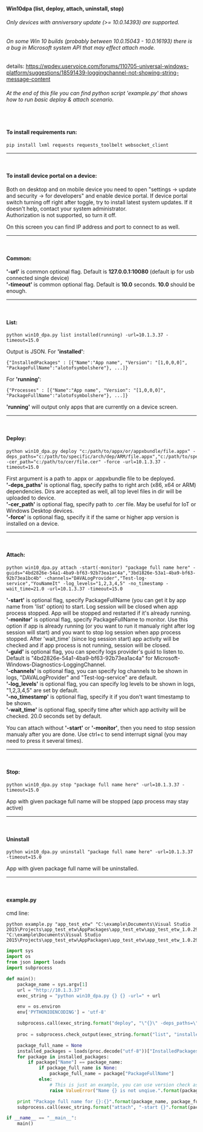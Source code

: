 #### Win10dpa (list, deploy, attach, uninstall, stop)
###### Only devices with anniversary update (>= 10.0.14393) are supported.
###### On some Win 10 builds (probably between 10.0.15043 - 10.0.16193) there is a bug in Microsoft system API that may effect attach mode. 
details: https://wpdev.uservoice.com/forums/110705-universal-windows-platform/suggestions/18591439-loggingchannel-not-showing-string-message-content 

###### At the end of this file you can find python script 'example.py' that shows how to run basic deploy & attach scenario.  
<br>

#### To install requirements run:
```
pip install lxml requests requests_toolbelt websocket_client
```

---

<br>

#### To install device portal on a device:
Both on desktop and on mobile device you need to open "settings -> update and security -> for developers" and enable device portal. 
If device portal switch turning off right after toggle, try to install latest system updates. If it doesn't help, contact your system administrator.  
Authorization is not supported, so turn it off.  

On this screen you can find IP address and port to connect to as well.

---

<br>

#### Common:   
**'-url'** is common optional flag. Default is **127.0.0.1:10080** (default ip for usb connected single device)  
**'-timeout'** is common optional flag. Default is **10.0** seconds. **10.0** should be enough.

---

<br>

#### List:
```
python win10_dpa.py list installed(running) -url=10.1.3.37 -timeout=15.0
```

Output is JSON. 
For **'installed'**: 
```
{"InstalledPackages" : [{"Name":"App name", "Version": "[1,0,0,0]", "PackageFullName":"alotofsymbolshere"}, ...]}
```
For **'running'**: 
```
{"Processes" : [{"Name":"App name", "Version": "[1,0,0,0]", "PackageFullName":"alotofsymbolshere"}, ...]}
```
**'running'** will output only apps that are currently on a device screen. 

---
<br>

#### Deploy:
```
python win10_dpa.py deploy "c:/path/to/appx/or/appxbundle/file.appx" -deps_paths="c:/path/to/specific/arch/dep/ARM/file.appx","c:/path/to/specific/arch/deps/dir/ARM" -cer_path="c:/path/to/cer/file.cer" -force -url=10.1.3.37 -timeout=15.0
```

First argument is a path to .appx or .appxbundle file to be deployed.  
**'-deps_paths'** is optional flag, specify paths to right arch (x86, x64 or ARM) dependencies. Dirs are accepted as well, all top level files in dir will be uploaded to device.  
**'-cer_path'** is optional flag, specify path to .cer file. May be useful for IoT or Windows Desktop devices.  
**'-force'** is optional flag, specify it if the same or higher app version is installed on a device.  

---

<br>

#### Attach:
```
python win10_dpa.py attach -start(-monitor) "package full name here" -guids="4bd2826e-54a1-4ba9-bf63-92b73ea1ac4a","3bd1826e-53a1-4ba9-bf63-92b73ea1bc4b" -channels="DAVALogProvider","Test-log-service","YouNameIt" -log_levels="1,2,3,4,5" -no_timestamp -wait_time=21.0 -url=10.1.3.37 -timeout=15.0
```
  
**'-start'** is optional flag, specify PackageFullName (you can get it by app name from 'list' option) to start. Log session will be closed when app process stopped. App will be stopped and restarted if it's already running.  
**'-monitor'** is optional flag, specify PackageFullName to monitor. Use this option if app is already running (or you want to run it manualy right after log session will start) and you want to stop log session when app process stopped. After 'wait_time' (since log session start) app activity will be checked and if app process is not running, session will be closed.  
**'-guid'** is optional flag, you can specify logs provider's guid to listen to. Default is "4bd2826e-54a1-4ba9-bf63-92b73ea1ac4a" for Microsoft-Windows-Diagnostics-LoggingChannel.  
**'-channels'** is optional flag, you can specify log channels to be shown in logs, "DAVALogProvider" and "Test-log-service" are default.  
**'-log_levels'** is optional flag, you can specify log levels to be shown in logs, "1,2,3,4,5" are set by default.  
**'-no_timestamp'** is optional flag, specify it if you don't want timestamp to be shown.   
**'-wait_time'** is optional flag, specify time after which app activity will be checked. 20.0 seconds set by default.  
  
You can attach without **'-start'** or **'-monitor'**, then you need to stop session manualy after you are done. Use ctrl+c to send interrupt signal (you may need to press it several times).  

---

<br>

#### Stop:
```
python win10_dpa.py stop "package full name here" -url=10.1.3.37 -timeout=15.0
```
App with given package full name will be stopped (app process may stay active)  

---

<br>

#### Uninstall
```
python win10_dpa.py uninstall "package full name here" -url=10.1.3.37 -timeout=15.0
```
App with given package full name will be uninstalled.  

---

<br>

#### example.py
cmd line: 
```
python example.py "app_test_etw" "C:\example\Documents\Visual Studio 2015\Projects\app_test_etw\AppPackages\app_test_etw\app_test_etw_1.0.29.0_Debug_Test\app_test_etw_1.0.29.0_x86_x64_arm_Debug.appxbundle" "C:\example\Documents\Visual Studio 2015\Projects\app_test_etw\AppPackages\app_test_etw\app_test_etw_1.0.29.0_Debug_Test\Dependencies\ARM\Microsoft.VCLibs.ARM.Debug.14.00.appx"
```

```python
import sys
import os
from json import loads
import subprocess

def main():
    package_name = sys.argv[1]
    url = "http://10.1.3.37"
    exec_string = "python win10_dpa.py {} {} -url=" + url

    env = os.environ
    env['PYTHONIOENCODING'] = 'utf-8'

    subprocess.call(exec_string.format("deploy", "\"{}\" -deps_paths=\"{}\" -force".format(sys.argv[2], sys.argv[3])), env=env)
    
    proc = subprocess.check_output(exec_string.format("list", "installed"), env=env)

    package_full_name = None
    installed_packages = loads(proc.decode("utf-8"))["InstalledPackages"]
    for package in installed_packages:
        if package["Name"] == package_name:
            if package_full_name is None:
                package_full_name = package["PackageFullName"]
            else:
                # This is just an example, you can use version check as well
                raise ValueError("Name {} is not unqiue.".format(package_name)) 

    print "Package full name for {}:{}".format(package_name, package_full_name)
    subprocess.call(exec_string.format("attach", "-start {}".format(package_full_name)), env=env)

if __name__ == "__main__":
    main()
```

